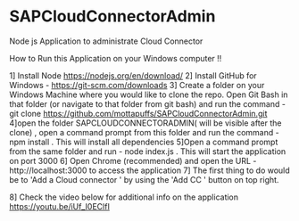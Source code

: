 # SAPCloudConnectorAdmin
Node js Application to administrate Cloud Connector

How to Run this Application on your Windows computer !!

1] Install Node https://nodejs.org/en/download/
2] Install GitHub for Windows - https://git-scm.com/downloads
3] Create a folder on your Windows Machine where you would like to clone the repo. Open Git Bash in that folder (or navigate to that folder from git bash) and run the command - git clone https://github.com/mottapuffs/SAPCloudConnectorAdmin.git
4]open the folder SAPCLOUDCONNECTORADMIN( will be visible after the clone) , open a command prompt from this folder and run the command - npm install . This will install all dependencies
5]Open a command prompt from the same folder and run - node index.js  . This will start the application on port 3000
6] Open Chrome (recommended) and open the URL -  http://localhost:3000 to access the application
7] The first thing to do would be to 'Add a Cloud connector ' by using the 'Add CC ' button on top right.

8] Check the video below for additional info on the application
https://youtu.be/iUf_I0EClfI


